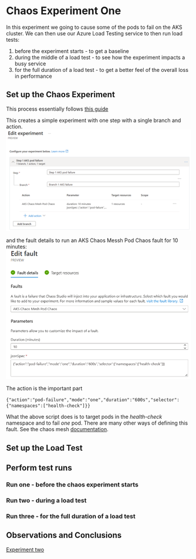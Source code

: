 # Chaos Experiment One

In this experiment we going to cause some of the pods to fail on the AKS cluster. We can then use our Azure Load Testing service to then run load tests:

1. before the experiment starts - to get a baseline
2. during the middle of a load test - to see how the experiment impacts a busy service
3. for the full duration of a load test - to get a better feel of the overall loss in performance

## Set up the Chaos Experiment

This process essentially follows [this guide](https://learn.microsoft.com/en-us/azure/chaos-studio/chaos-studio-tutorial-aks-portal#create-an-experiment)

This creates a simple experiment with one step with a single branch and action. 
![alt text](Humongous.Healthcare/images/chaos-edit-experiment-1.png "Edit Experiment")

and the fault details to run an AKS Chaos Messh Pod Chaos fault for 10 minutes:
![alt text](Humongous.Healthcare/images/chaos-edit-action-1.png "Edit action")

The action is the important part
```
{"action":"pod-failure","mode":"one","duration":"600s","selector":{"namespaces":["health-check"]}}
```

What the above script does is to target pods in the *health-check* namespace and to fail *one* pod. There are many other ways of defining this fault. See the chaos mesh [documentation](https://chaos-mesh.org/docs/simulate-pod-chaos-on-kubernetes/#create-experiments-using-yaml-configuration-files). 

## Set up the Load Test 

## Perform test runs

### Run one - before the chaos experiment starts


### Run two - during a load test


### Run three - for the full duration of a load test


## Observations and Conclusions


[Experiment two](experiment-two.md)
